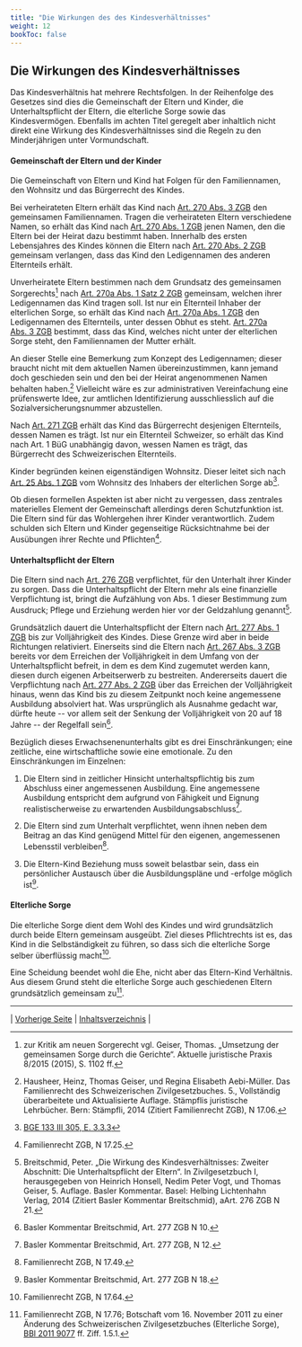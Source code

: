 ```yaml
---
title: "Die Wirkungen des des Kindesverhältnisses"
weight: 12
bookToc: false
---
```


## Die Wirkungen des Kindesverhältnisses

Das Kindesverhältnis hat mehrere Rechtsfolgen. In der Reihenfolge des
Gesetzes sind dies die Gemeinschaft der Eltern und Kinder, die
Unterhaltspflicht der Eltern, die elterliche Sorge sowie das
Kindesvermögen. Ebenfalls im achten Titel geregelt aber inhaltlich nicht
direkt eine Wirkung des Kindesverhältnisses sind die Regeln zu den
Minderjährigen unter Vormundschaft.

#### Gemeinschaft der Eltern und der Kinder

Die Gemeinschaft von Eltern und Kind hat Folgen für den Familiennamen,
den Wohnsitz und das Bürgerrecht des Kindes.

Bei verheirateten Eltern erhält das Kind nach [Art. 270 Abs. 3
ZGB](https://www.fedlex.admin.ch/eli/cc/24/233_245_233/de#art_270) den 
gemeinsamen Familiennamen. Tragen die verheirateten Eltern verschiedene
Namen, so erhält das Kind nach [Art. 270 Abs. 1
ZGB](https://www.fedlex.admin.ch/eli/cc/24/233_245_233/de#art_270) jenen
Namen, den die Eltern bei der Heirat dazu bestimmt haben. Innerhalb des
ersten Lebensjahres des Kindes können die Eltern nach [Art. 270 Abs. 2
ZGB](https://www.fedlex.admin.ch/eli/cc/24/233_245_233/de#art_270)
gemeinsam verlangen, dass das Kind den Ledigennamen des anderen 
Elternteils erhält.

Unverheiratete Eltern bestimmen nach dem Grundsatz des gemeinsamen
Sorgerechts[^1] nach [Art. 270a Abs. 1 Satz 2
ZGB](https://www.fedlex.admin.ch/eli/cc/24/233_245_233/de#art_270_a)
gemeinsam, welchen ihrer Ledigennamen das Kind tragen soll. Ist nur ein
Elternteil Inhaber der elterlichen Sorge, so erhält das Kind nach
[Art. 270a Abs. 1
ZGB](https://www.fedlex.admin.ch/eli/cc/24/233_245_233/de#art_270_a) 
den Ledigennamen des Elternteils, unter dessen Obhut es steht.
[Art. 270a Abs. 3
ZGB](https://www.fedlex.admin.ch/eli/cc/24/233_245_233/de#art_270_a)
bestimmt, dass das Kind, welches nicht unter der
elterlichen Sorge steht, den Familiennamen der Mutter erhält.

An dieser Stelle eine Bemerkung zum Konzept des Ledigennamen; dieser
braucht nicht mit dem aktuellen Namen übereinzustimmen, kann jemand doch
geschieden sein und den bei der Heirat angenommenen Namen behalten
haben.[^2] Vielleicht wäre es zur administrativen Vereinfachung eine
prüfenswerte Idee, zur amtlichen Identifizierung ausschliesslich auf die
Sozialversicherungsnummer abzustellen.

Nach [Art. 271
ZGB](https://www.fedlex.admin.ch/eli/cc/24/233_245_233/de#art_271)
erhält das Kind das Bürgerrecht desjenigen Elternteils, dessen Namen es
trägt. Ist nur ein Elternteil Schweizer, so erhält das Kind nach Art. 1
BüG unabhängig davon, wessen Namen es trägt, das Bürgerrecht des
Schweizerischen Elternteils.

Kinder begründen keinen eigenständigen Wohnsitz. Dieser leitet sich nach
[Art. 25 Abs. 1
ZGB](https://www.fedlex.admin.ch/eli/cc/24/233_245_233/de#art_25) vom
Wohnsitz des Inhabers der elterlichen Sorge ab[^3].

Ob diesen formellen Aspekten ist aber nicht zu vergessen, dass zentrales
materielles Element der Gemeinschaft allerdings deren Schutzfunktion
ist. Die Eltern sind für das Wohlergehen ihrer Kinder verantwortlich.
Zudem schulden sich Eltern und Kinder gegenseitige Rücksichtnahme bei
der Ausübungen ihrer Rechte und Pflichten[^4].

#### Unterhaltspflicht der Eltern

Die Eltern sind nach [Art. 276
ZGB](https://www.fedlex.admin.ch/eli/cc/24/233_245_233/de#art_276)
verpflichtet, für den Unterhalt ihrer Kinder zu sorgen. Dass die
Unterhaltspflicht der Eltern mehr als eine finanzielle Verpflichtung
ist, bringt die Aufzählung von Abs. 1 dieser Bestimmung zum Ausdruck;
Pflege und Erziehung werden hier vor der Geldzahlung genannt[^5].

Grundsätzlich dauert die Unterhaltspflicht der Eltern nach [Art. 277
Abs. 1
ZGB](https://www.fedlex.admin.ch/eli/cc/24/233_245_233/de#art_277) bis
zur Volljährigkeit des Kindes. Diese Grenze wird aber in beide
Richtungen relativiert. Einerseits sind die Eltern nach [Art. 267 
Abs. 3
ZGB](https://www.fedlex.admin.ch/eli/cc/24/233_245_233/de#art_276)
bereits vor dem Erreichen der Volljährigkeit in dem Umfang von der
Unterhaltspflicht befreit, in dem es dem Kind zugemutet werden 
kann, diesen durch eigenen Arbeitserwerb zu bestreiten. Andererseits
dauert die Verpflichtung nach [Art. 277 Abs. 2
ZGB](https://www.fedlex.admin.ch/eli/cc/24/233_245_233/de#art_277) über
das Erreichen der Volljährigkeit hinaus, wenn das Kind bis zu diesem
Zeitpunkt noch keine angemessene Ausbildung absolviert hat. Was
ursprünglich als Ausnahme gedacht war, dürfte heute -- vor allem seit
der Senkung der Volljährigkeit von 20 auf 18 Jahre -- der Regelfall
sein[^6]. 

Bezüglich dieses Erwachsenenunterhalts gibt es drei Einschränkungen;
eine zeitliche, eine wirtschaftliche sowie eine emotionale. Zu den
Einschränkungen im Einzelnen:

1.  Die Eltern sind in zeitlicher Hinsicht unterhaltspflichtig bis zum
    Abschluss einer angemessenen Ausbildung. Eine angemessene Ausbildung
    entspricht dem aufgrund von Fähigkeit und Eignung realistischerweise
    zu erwartenden Ausbildungsabschluss[^7].

2.  Die Eltern sind zum Unterhalt verpflichtet, wenn ihnen neben dem
    Beitrag an das Kind genügend Mittel für den eigenen, angemessenen
    Lebensstil verbleiben[^8].

3.  Die Eltern-Kind Beziehung muss soweit belastbar sein, dass ein
    persönlicher Austausch über die Ausbildungspläne und -erfolge
    möglich ist[^9].

#### Elterliche Sorge

Die elterliche Sorge dient dem Wohl des Kindes und wird grundsätzlich
durch beide Eltern gemeinsam ausgeübt. Ziel dieses Pflichtrechts ist es,
das Kind in die Selbständigkeit zu führen, so dass sich die elterliche
Sorge selber überflüssig macht[^10].

Eine Scheidung beendet wohl die Ehe, nicht aber das Eltern-Kind
Verhältnis. Aus diesem Grund steht die elterliche Sorge auch
geschiedenen Eltern grundsätzlich gemeinsam zu[^11].

---

| [Vorherige Seite](kinder_entstehung) | [Inhaltsverzeichnis](../index) |

[^1]: zur Kritik am neuen Sorgerecht vgl. Geiser, Thomas. „Umsetzung der gemeinsamen Sorge durch die Gerichte“. Aktuelle juristische Praxis 8/2015 (2015), S. 1102 ff.

[^2]: Hausheer, Heinz, Thomas Geiser, und Regina Elisabeth Aebi-Müller.
    Das Familienrecht des Schweizerischen Zivilgesetzbuches. 5.,
    Vollständig überarbeitete und Aktualisierte Auflage. Stämpflis
    juristische Lehrbücher. Bern: Stämpfli, 2014 (Zitiert Familienrecht
    ZGB),  N 17.06.

[^3]: [BGE 133 III 305, E. 3.3.3](http://relevancy.bger.ch/php/clir/http/index.php?highlight_docid=atf%3A%2F%2F133-III-305%3Ade&lang=de&type=show_document)

[^4]: Familienrecht ZGB, N 17.25.

[^5]: Breitschmid, Peter. „Die Wirkung des Kindesverhältnisses: Zweiter
    Abschnitt: Die Unterhaltspflicht der Eltern“. In Zivilgesetzbuch I,
    herausgegeben von Heinrich Honsell, Nedim Peter Vogt, und Thomas
    Geiser, 5. Auflage. Basler Kommentar. Basel: Helbing Lichtenhahn
    Verlag, 2014 (Zitiert Basler Kommentar Breitschmid),  aArt. 276 ZGB N 21.

[^6]: Basler Kommentar Breitschmid, Art. 277 ZGB N 10.

[^7]: Basler Kommentar Breitschmid, Art. 277 ZGB, N 12.

[^8]: Familienrecht ZGB, N 17.49.

[^9]: Basler Kommentar Breitschmid, Art. 277 ZGB N 18.

[^10]: Familienrecht ZGB, N 17.64.

[^11]: Familienrecht ZGB, N 17.76; Botschaft vom 16. November 2011 zu
    einer Änderung des Schweizerischen Zivilgesetzbuches (Elterliche
    Sorge), [BBl 2011 9077](https://bundesblatt.weblaw.ch/?method=dump&bbl_id=64133&format=pdf) ff. Ziff. 1.5.1.
